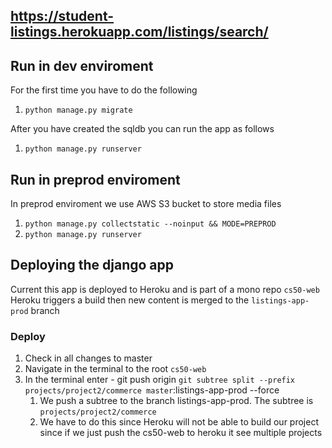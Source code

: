 ## https://student-listings.herokuapp.com/listings/search/
## Run in dev enviroment
For the first time you have to do the following

1. `python manage.py migrate`
   
After you have created the sqldb you can run the app as follows

1. `python manage.py runserver`

## Run in preprod enviroment

In preprod enviroment we use AWS S3 bucket to store media files

1. `python manage.py collectstatic --noinput && MODE=PREPROD`
2. `python manage.py runserver`

## Deploying the django app

Current this app is deployed to Heroku and is part of a mono repo `cs50-web`
Heroku triggers a build then new content is merged to the `listings-app-prod` branch

### Deploy
1. Check in all changes to master
2. Navigate in the terminal to the root `cs50-web`
3. In the terminal enter - git push origin `git subtree split --prefix projects/project2/commerce master`:listings-app-prod --force
   1. We push a subtree to the branch listings-app-prod. The subtree is `projects/project2/commerce`
   2. We have to do this since Heroku will not be able to build our project since if we just push the cs50-web to heroku it see multiple projects


